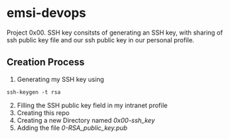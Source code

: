 # emsi-devops
Project 0x00. SSH key consitsts of generating an SSH key, with sharing of ssh public key file and our ssh public key in our personal profile. 

## Creation Process 
1. Generating my SSH key using 
``` 
ssh-keygen -t rsa 
```
2. Filling the SSH public key field in my intranet profile
3. Creating this repo
4. Creating a new Directory named *0x00-ssh_key*
5. Adding the file *0-RSA_public_key.pub*



